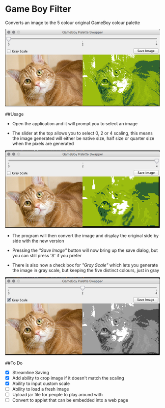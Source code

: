 # Game Boy Filter

Converts an image to the 5 colour original GameBoy colour palette 

![alt tag](https://raw.githubusercontent.com/MoloHunt/GameBoyFilter/master/Images/Program%20Screenshot%20v0.3.png)

##Usage

- Open the application and it will prompt you to select an image

- The slider at the top allows you to select 0, 2 or 4 scaling, this means the image generated will either be native size, half size or quarter size when the pixels are generated

![alt tag](https://raw.githubusercontent.com/MoloHunt/GameBoyFilter/master/Images/Program%20Screenhot%20Selective%20Resolution.png)

- The program will then convert the image and display the original side by side with the new version

- Pressing the *"Save Image"* button will now bring up the save dialog, but you can still press 'S' if you prefer

- There is also now a check box for *"Gray Scale"* which lets you generate the image in gray scale, but keeping the five distinct colours, just in gray

![alt tag](https://raw.githubusercontent.com/MoloHunt/GameBoyFilter/master/Images/Program%20Screenshot%20GrayScale.png)


##To Do

- [X] Streamline Saving
- [X] Add ability to crop image if it doesn't match the scaling
- [X] Ability to input custom scale
- [ ] Ability to load a fresh image
- [ ] Upload jar file for people to play around with
- [ ] Convert to applet that can be embedded into a web page
